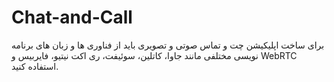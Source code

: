 # Chat-and-Call
برای ساخت اپلیکیشن چت و تماس صوتی و تصویری باید از فناوری ها و زبان های برنامه نویسی مختلفی مانند جاوا، کاتلین، سوئیفت، ری اکت نیتیو، فایربیس و WebRTC استفاده کنید.
